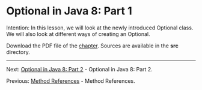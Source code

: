 # Optional in Java 8: Part 1

Intention: In this lesson, we will look at the newly introduced Optional class. We will also look at different ways of 
creating an Optional.

Download the PDF file of the [chapter](chapter_15.pdf). Sources are available in the <b>src</b> directory. 

<hr>

Next: [Optional in Java 8: Part 2](chapter_16.md "Optional in Java 8: Part 2") - Optional in Java 8: Part 2.

Previous: [Method References](chapter_14.md "Method References") - Method References.